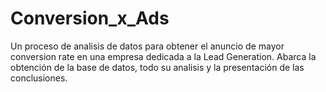 # Conversion_x_Ads
Un proceso de analisis de datos para obtener el anuncio de mayor conversion rate en una empresa dedicada a la Lead Generation.
Abarca la obtención de la base de datos, todo su analisis y la presentación de las conclusiones.
